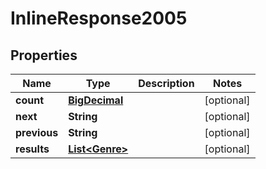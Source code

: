 

# InlineResponse2005

## Properties

Name | Type | Description | Notes
------------ | ------------- | ------------- | -------------
**count** | [**BigDecimal**](BigDecimal.md) |  |  [optional]
**next** | **String** |  |  [optional]
**previous** | **String** |  |  [optional]
**results** | [**List&lt;Genre&gt;**](Genre.md) |  |  [optional]



